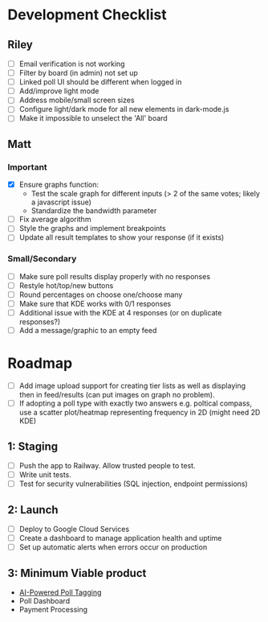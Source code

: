 # Development Checklist

## Riley

- [ ] Email verification is not working
- [ ] Filter by board (in admin) not set up
- [ ] Linked poll UI should be different when logged in
- [ ] Add/improve light mode
- [ ] Address mobile/small screen sizes
- [ ] Configure light/dark mode for all new elements in dark-mode.js
- [ ] Make it impossible to unselect the 'All' board

## Matt

### Important

- [x] Ensure graphs function:
  - Test the scale graph for different inputs (> 2 of the same votes; likely a javascript issue)
  - Standardize the bandwidth parameter
- [ ] Fix average algorithm
- [ ] Style the graphs and implement breakpoints
- [ ] Update all result templates to show your response (if it exists)

### Small/Secondary

- [ ] Make sure poll results display properly with no responses
- [ ] Restyle hot/top/new buttons
- [ ] Round percentages on choose one/choose many
- [ ] Make sure that KDE works with 0/1 responses
- [ ] Additional issue with the KDE at 4 responses (or on duplicate responses?)
- [ ] Add a message/graphic to an empty feed

# Roadmap

- [ ] Add image upload support for creating tier lists as well as displaying then in feed/results (can put images on graph no problem).
- [ ] If adopting a poll type with exactly two answers e.g. poltical compass, use a scatter plot/heatmap representing frequency in 2D (might need 2D KDE)

## 1: Staging

- [ ] Push the app to Railway. Allow trusted people to test.
- [ ] Write unit tests.
- [ ] Test for security vulnerabilities (SQL injection, endpoint permissions)

## 2: Launch

- [ ] Deploy to Google Cloud Services
- [ ] Create a dashboard to manage application health and uptime
- [ ] Set up automatic alerts when errors occur on production

## 3: Minimum Viable product

- [AI-Powered Poll Tagging](https://docs.google.com/document/d/1knJN9BY2EJ27TZhUlEIYxNZZmU6g-eYaLxmL75ShN_U/edit?usp=drive_link)
- Poll Dashboard
- Payment Processing
